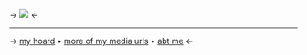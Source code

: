 -> ![](https://cdn.discordapp.com/attachments/852782813186490408/1125568518700675102/IMG_9599.gif) <-


***
-> [my hoard](https://rentry.co/angelstruck) • [more of my media urls](https://rentry.co/mediaurls) • [abt me](https://rentry.co/aboutsera) <-